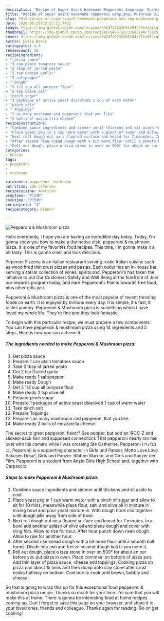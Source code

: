 ```yaml
---
description: "Recipe of Super Quick Homemade Pepperoni &amp;amp; Mushroom pizza"
title: "Recipe of Super Quick Homemade Pepperoni &amp;amp; Mushroom pizza"
slug: 1512-recipe-of-super-quick-homemade-pepperoni-and-amp-mushroom-pizza
date: 2020-05-25T22:52:21.743Z
image: https://img-global.cpcdn.com/recipes/6424729232605184/751x532cq70/pepperoni-mushroom-pizza-recipe-main-photo.jpg
thumbnail: https://img-global.cpcdn.com/recipes/6424729232605184/751x532cq70/pepperoni-mushroom-pizza-recipe-main-photo.jpg
cover: https://img-global.cpcdn.com/recipes/6424729232605184/751x532cq70/pepperoni-mushroom-pizza-recipe-main-photo.jpg
author: Lelia Bates
ratingvalue: 4.9
reviewcount: 10
recipeingredient:
- " pizza sauce"
- "1 can plain tomatoes sauce"
- "2 tbsp of jarred pesto"
- "2 tsp Grated garlic"
- "1 saltpepper"
- " Dough"
- "3 1/2 cup all purpose flour"
- "2 tsp olive oil"
- "pinch sugar"
- "1 packages of active yeast dissolved 1 cup of warm water"
- "pinch salt"
- " Toppings"
- "1 as many mushroom and pepperoni that you like"
- "2 balls of mozzarella cheese"
recipeinstructions:
- "Combine sauce ingredients and simmer until thickens and sit aside to cool."
- "Place yeast pkg in 1 cup warm water with a pinch of sugar and allow to sit for 10 mins, meanwhile place flour, salt, and olive oil in mixture in mixing bowl and pour yeast mixture in. With dough hook mix together until dough pills away from side of bowl."
- "Next roll dough out on a floured surface and knead for 7 minutes. In a bowl add another splash of olive oil and place dough and cover with cling film. Allow to rise for hour. After hour punch down risen dough. Allow to rise for another hour."
- "After second rise knead dough with a bit more flour until a smooth ball forms. Divide into two and freeze second dough ball til you need it."
- "Roll out dough, place o izza stone in over on 500° for about an our before you put pizza in oven. Place cornmeal on bottom of pizza pan. Add thin layer of pizza sauce, cheese and toppings. Cooking pizza on pizza pan about 15 mins and then dump onto clay stone after crust cooks halfway on bottom. Continue to cook until brown, bubbly and cheesy!"
categories:
- Recipe
tags:
- pepperoni
- 
- mushroom

katakunci: pepperoni  mushroom 
nutrition: 136 calories
recipecuisine: American
preptime: "PT24M"
cooktime: "PT59M"
recipeyield: "4"
recipecategory: Dinner

---
```



![Pepperoni &amp; Mushroom pizza](https://img-global.cpcdn.com/recipes/6424729232605184/751x532cq70/pepperoni-mushroom-pizza-recipe-main-photo.jpg)

Hello everybody, I hope you are having an incredible day today. Today, I'm gonna show you how to make a distinctive dish, pepperoni &amp; mushroom pizza. It is one of my favorites food recipes. This time, I'm gonna make it a bit tasty. This is gonna smell and look delicious.

Peperoni Pizzeria is an Italian restaurant serving rustic Italian cuisine such as wood fired thin crust pizzas and pastas. Each outlet has an in-house bar, serving a stellar collection of wines, spirits and. Pepperoni&#39;s has taken the initiative to put Our Customers Safety and Well Being at the forefront of Join our rewards program today, and earn Pepperoni&#39;s Points towards free food, plus other gifts just.

Pepperoni &amp; Mushroom pizza is one of the most popular of recent trending foods on earth. It is enjoyed by millions every day. It is simple, it's fast, it tastes yummy. Pepperoni &amp; Mushroom pizza is something which I have loved my whole life. They're fine and they look fantastic.


To begin with this particular recipe, we must prepare a few components. You can have pepperoni &amp; mushroom pizza using 14 ingredients and 5 steps. Here is how you can achieve it.

<!--inarticleads1-->

##### The ingredients needed to make Pepperoni &amp; Mushroom pizza:

1. Get  pizza sauce
1. Prepare 1 can plain tomatoes sauce
1. Take 2 tbsp of jarred pesto
1. Get 2 tsp Grated garlic
1. Make ready 1 salt/pepper
1. Make ready  Dough
1. Get 3 1/2 cup all purpose flour
1. Make ready 2 tsp olive oil
1. Prepare pinch sugar
1. Prepare 1 packages of active yeast dissolved 1 cup of warm water
1. Take pinch salt
1. Prepare  Toppings
1. Prepare 1 as many mushroom and pepperoni that you like.
1. Make ready 2 balls of mozzarella cheese


The secret to great pepperoni flavor? See pepper, but add an IROC-Z and slicked-back hair and supposed connections That pepperoni nearly ran me over with his camaro while I was crossing Ste Catherine. Pepperoni (ペパロニ, Peparoni) is a supporting character in Girls und Panzer, Motto Love Love Sakusen Desu!, Girls und Panzer: Ribbon Warrior, and Girls und Panzer der Film. Pepperoni is a student from Anzio Girls High School and, together with Carpaccio. 

<!--inarticleads2-->

##### Steps to make Pepperoni &amp; Mushroom pizza:

1. Combine sauce ingredients and simmer until thickens and sit aside to cool.
1. Place yeast pkg in 1 cup warm water with a pinch of sugar and allow to sit for 10 mins, meanwhile place flour, salt, and olive oil in mixture in mixing bowl and pour yeast mixture in. With dough hook mix together until dough pills away from side of bowl.
1. Next roll dough out on a floured surface and knead for 7 minutes. In a bowl add another splash of olive oil and place dough and cover with cling film. Allow to rise for hour. After hour punch down risen dough. Allow to rise for another hour.
1. After second rise knead dough with a bit more flour until a smooth ball forms. Divide into two and freeze second dough ball til you need it.
1. Roll out dough, place o izza stone in over on 500° for about an our before you put pizza in oven. Place cornmeal on bottom of pizza pan. Add thin layer of pizza sauce, cheese and toppings. Cooking pizza on pizza pan about 15 mins and then dump onto clay stone after crust cooks halfway on bottom. Continue to cook until brown, bubbly and cheesy!




So that is going to wrap this up for this exceptional food pepperoni &amp; mushroom pizza recipe. Thanks so much for your time. I'm sure that you will make this at home. There is gonna be interesting food at home recipes coming up. Don't forget to save this page on your browser, and share it to your loved ones, friends and colleague. Thanks again for reading. Go on get cooking!
